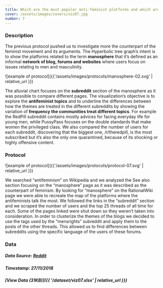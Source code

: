 ```yaml
---
title: Which are the most popular anti-feminist platforms and which are their topics?
cover: /assets/images/covers/viz07.jpg
number: 7
---
```

### Description
The previous protocol pushed us to investigate more the counterpart of the feminist movement and its arguments. The Hyperbolic tree graph’s intent is to show the platforms related to the term **manosphere** that it’s defined as an informal **network of blog, forums and websites** where users focus on issues relating to men and masculinity.

![example of protocol]({{'/assets/images/protocols/manosphere-02.svg' | relative_url }})

The alluvial chart focuses on the **subreddit** section of the manosphere as it was possible to compare different pages. The visualization’s objective is to explore the **antifeminist topics** and to underline the differences between how the themes are treated in the different subreddits by showing the variation of **frequency the communities treat different topics**. For example the RedPill subreddit contains mostly advices for facing everyday life for young men, while PussyPass focuses on the double standards that make women the privileged class. We also compared the number of users for each subreddit, discovering that the biggest one, /r/theredpill, is the most subscribed but it’s also the only one quarantined, because of its shocking or highly offensive content. 


### Protocol
![example of protocol]({{'/assets/images/protocols/protocol-07.svg' | relative_url }})

We searched “antifeminism” on Wikipedia and we analyzed the See also section focusing on the “manosphere” page as it was described as the counterpart of feminism. By looking for “manosphere” on the RationalWiki page we were able to recreate the map of the platforms where the antifeminists talk the most. We followed the links in the “subreddit” section and we scraped the number of users and the top 25 threads of all time for each. Some of the pages linked were shut down so they weren’t taken into consideration. In order to clusterize the themes of the blogs we decided to use the tags used by the “mensrights” subreddit and apply them to the posts of the other threads. This allowed us to find differences between subreddits using the specific language of the users of these forums.

### Data
##### Data Source: [Reddit](https://www.reddit.com/)
##### Timestamp: 27/11/2018
##### [View Data (31KB)]({{ '/dataset/viz07.xlsx' | relative_url }})
